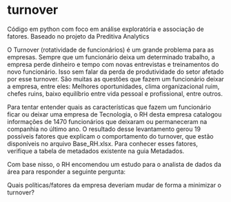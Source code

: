 # turnover
Código em python com foco em análise exploratória e associação de fatores. Baseado no projeto da Preditiva Analytics

O Turnover (rotatividade de funcionários) é um grande problema para as empresas. Sempre que um funcionário deixa um determinado trabalho, a empresa perde dinheiro e tempo com novas entrevistas e treinamentos do novo funcionário. Isso sem falar da perda de produtividade do setor afetado por esse turnover. São muitas as questões que fazem um funcionário deixar a empresa, entre eles: Melhores oportunidades, clima organizacional ruim, chefes ruins, baixo equilíbrio entre vida pessoal e profissional, entre outros.

Para tentar entender quais as características que fazem um funcionário ficar ou deixar uma empresa de Tecnologia, o RH desta empresa catalogou informações de 1470 funcionários que deixaram ou permaneceram na companhia no último ano. O resultado desse levantamento gerou 19 possíveis fatores que explicam o comportamento do turnover, que estão disponíveis no arquivo Base_RH.xlsx. Para conhecer esses fatores, verifique a tabela de metadados existente na guia Metadados.

Com base nisso, o RH encomendou um estudo para o analista de dados da área para responder a seguinte pergunta:

Quais políticas/fatores da empresa deveriam mudar de forma a minimizar o turnover?
